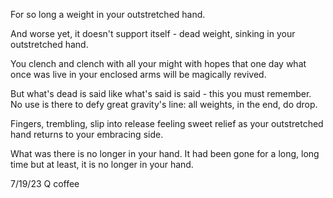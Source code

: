 For so long a weight
in your outstretched hand.

And worse yet, it
doesn't support itself -
dead weight, sinking
in your outstretched hand.

You clench and clench
with all your might
with hopes that one day
what once was live
in your enclosed arms
will be magically revived.

But what's dead is said
like what's said is said -
this you must remember.
No use is there to defy
great gravity's line:
all weights, in the end, do drop.

Fingers, trembling, slip into release
feeling sweet relief as
your outstretched hand returns
to your embracing side.

What was there
is no longer in your hand.
It had been gone for a long, long time
but at least, it
is no longer in your hand.

7/19/23 
Q coffee